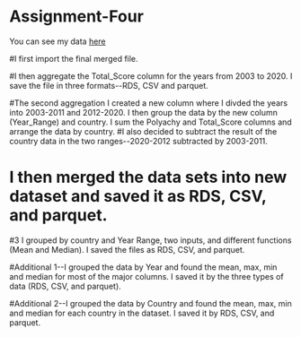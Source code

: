 # Assignment-Four
You can see my data [here](https://dftorres1984.github.io/Assignment-Four/)

#I first import the final merged file. 

#I then aggregate the Total_Score column for the years from 2003 to 2020. I save the file in three formats--RDS, CSV and parquet. 

#The second aggregation I created a new column where I divded the years into 2003-2011 and 2012-2020. I then group the data by the new column (Year_Range) and country. I sum the Polyachy and Total_Score columns and arrange the data by country. 
#I also decided to subtract the result of the country data in the two ranges--2020-2012 subtracted by 2003-2011. 
# I then merged the data sets into new dataset and saved it as RDS, CSV, and parquet. 

#3 I grouped by country and Year Range, two inputs, and different functions (Mean and Median). I saved the files as RDS, CSV, and parquet. 

#Additional 1--I grouped the data by Year and found the mean, max, min and median for most of the major columns. I saved it by the three types of data (RDS, CSV, and parquet). 

#Additional 2--I grouped the data by Country and found the mean, max, min and median for each country in the dataset. I saved it by RDS, CSV, and parquet. 
